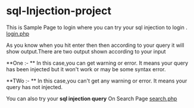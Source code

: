 # sql-Injection-project

This is Sample Page to login where you can try your sql injection to login . [login.php](login.php)

As you know when you hit enter then then according to your query it will show output.There are two output shown according to your input

**One :- **
In this case,you can get warning or error. It means your query has been injected but it won't work or may be some syntax error.

**TWo :- **
In this case,you can't get any warning or error. It means your query has not injected.

You can also try your **sql injection query** On Search Page [search.php](search.php) 
